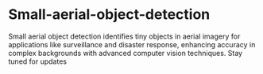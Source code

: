 # Small-aerial-object-detection
Small aerial object detection identifies tiny objects in aerial imagery for applications like surveillance and disaster response, enhancing accuracy in complex backgrounds with advanced computer vision techniques. Stay tuned for updates
